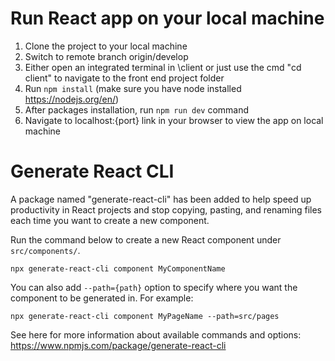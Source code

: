 # Run React app on your local machine
1. Clone the project to your local machine
2. Switch to remote branch origin/develop
3. Either open an integrated terminal in \client or just use the cmd "cd client" to navigate to the front end project folder
4. Run `npm install` (make sure you have node installed https://nodejs.org/en/)
5. After packages installation, run `npm run dev` command
6. Navigate to localhost:{port} link in your browser to view the app on local machine

# Generate React CLI

A package named "generate-react-cli" has been added to help speed up productivity in React projects and stop copying, pasting, and renaming files each time you want to create a new component.

Run the command below to create a new React component under `src/components/`.
```
npx generate-react-cli component MyComponentName
``` 

You can also add `--path={path}` option to specify where you want the component to be generated in. For example:
```
npx generate-react-cli component MyPageName --path=src/pages
```

See here for more information about available commands and options: https://www.npmjs.com/package/generate-react-cli